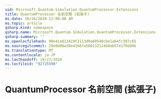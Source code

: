```yaml
---
uid: Microsoft.Quantum.Simulation.QuantumProcessor.Extensions
title: QuantumProcessor 名前空間 (拡張子)
ms.date: 10/26/2020 12:00:00 AM
ms.topic: article
qsharp.kind: namespace
qsharp.name: Microsoft.Quantum.Simulation.QuantumProcessor.Extensions
qsharp.summary: ''
ms.openlocfilehash: 90e41a912419f2113d9a60540cbe1a64fc387c65
ms.sourcegitcommit: 29e0d88a30e4166fa580132124b0eb57e1f0e986
ms.translationtype: MT
ms.contentlocale: ja-JP
ms.lasthandoff: 10/27/2020
ms.locfileid: "92725598"
---
```

# <a name="microsoftquantumsimulationquantumprocessorextensions-namespace"></a>QuantumProcessor 名前空間 (拡張子)



